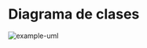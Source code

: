 # Diagrama de clases
![example-uml](http://www.plantuml.com/plantuml/proxy?src=https://raw.githubusercontent.com/lobogral/practicas_UML/master/clases.iuml)
